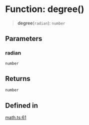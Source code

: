 # Function: degree()

> **degree**(`radian`): `number`

## Parameters

### radian

`number`

## Returns

`number`

## Defined in

[math.ts:61](https://github.com/m1m0zzz/tremolo-ui/blob/fdce4edd99400093675f850873baf6353f59c74b/packages/functions/src/math.ts#L61)
